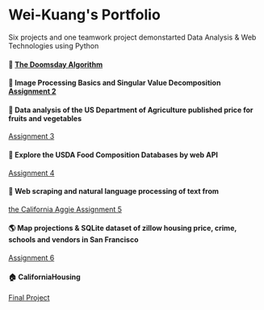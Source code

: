 # Wei-Kuang's Portfolio
Six projects and one teamwork project demonstarted Data Analysis &amp; Web Technologies using Python



#### :date: <a href = "https://github.com/Wei-Kuang/STA141B/blob/master/HW1/hw1-2019.ipynb">The Doomsday Algorithm </a>  

#### :rice_scene: Image Processing Basics and Singular Value Decomposition <a href = "HW2/assignment2.html">Assignment 2</a> 

#### :corn: Data analysis of the US Department of Agriculture published price for fruits and vegetables 
<a href = "HW3/assignment3.html">Assignment 3</a> 

#### :cake: Explore the USDA Food Composition Databases by web API 
<a href = "HW4/assignment4.html">Assignment 4</a> 

#### :newspaper: Web scraping and natural language processing of text from
<a href = "https://theaggie.org/"> the California Aggie </a> <a href = "HW5/assignment5.html">Assignment 5</a>    

#### :earth_americas: Map projections & SQLite dataset of zillow housing price, crime, schools and vendors in San Francisco 
<a href = "HW6/assignment6.html">Assignment 6</a> 

#### :house: CaliforniaHousing 
<a href = "https://alice4926.github.io/CaliforniaHousing/">Final Project </a> 
